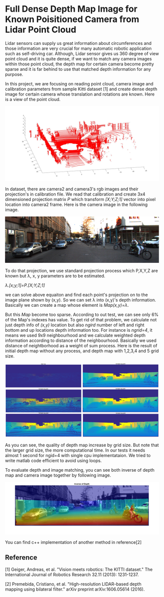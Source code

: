 # Full Dense Depth Map Image for Known Poisitioned Camera from Lidar Point Cloud

Lidar sensors can supply us great information about circumferences and those information are very crucial for many automatic robotic application such as self-driving car. Although, Lidar sensor gives us 360 degree of view point cloud and it is quite dense, if we want to match any camera images within those point cloud, the depth map for certain camera become pretty sparse and it is far behind to use that matched depth information for any purpose.

In this project, we are focusing on reading point cloud, camera image and calibration parameters from sample Kitti dataset [1] and create dense depth image for certain camera whose translation and rotations are known. Here is a view of the point cloud.

![Sample image](Output/pointcloud.jpg?raw=true "Title")

In dataset, there are camera2 and camera3's rgb images and their projection's in calibration file. We read that calibration and create 3x4 dimensioned projection matrix *P* which transform *[X;Y;Z;1]* vector into pixel location into camera2 frame. Here is the camera image in the following image.

![Sample image](data/image_2/0000000001.png?raw=true "Title")

To do that projection, we use standard projection process which P,X,Y,Z are known but λ, x, y parameters are to be estimated.

*λ.[x;y;1]=P.[X;Y;Z;1]*

we can solve above equaiton and find each point's projection on to the image plane shown by (x,y). So we can set λ into (x,y)'s depth information. Basically we can create a map whose element is *Map(x,y)=λ*.

But this *Map* become too sparse. According to out test, we can see only 6% of the Map's indexes has value. To get rid of that problem, we calculate not just depth info of *(x,y)* location but also *ngird* number of left and right bottom and up locations depth information too. For instance is *ngrid=4*, it means we used 9x9 neighbourhood and we calculate weighted depth information according to distance of the neighbourhood. Basically we used distance of neightborhood as a weight of sum process. Here is the result of initial depth map without any process, and depth map with 1,2,3,4 and 5 grid size.

![Sample image](Output/depthimages.jpg?raw=true "Title")

As you can see, the quality of depth map increase by grid size. But note that the larger grid size, the more computational time. In our tests it needs almost 1 second for ngid=4 with single cpu implementataion. We tried to write matlab code efficient to avoid using loops.

To evaluate depth and image matching, you can see both inverse of depth map and camera image together by following image.

![Sample image](Output/inversedepth.jpg?raw=true "Title")

You can find c++ implementation of another method in reference[2]

## Reference
[1] Geiger, Andreas, et al. "Vision meets robotics: The KITTI dataset." The International Journal of Robotics Research 32.11 (2013): 1231-1237.

[2] Premebida, Cristiano, et al. "High-resolution LIDAR-based depth mapping using bilateral filter." arXiv preprint arXiv:1606.05614 (2016).
